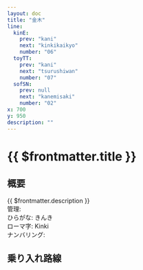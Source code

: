 ```yaml
---
layout: doc
title: "金木"
line:
  kinE:
    prev: "kani"
    next: "kinkikaikyo"
    number: "06"
  toyTT:
    prev: "kani"
    next: "tsurushiwan"
    number: "07"
  sofSN:
    prev: null
    next: "kanemisaki"
    number: "02"
x: 700
y: 950
description: ""
---
```


# {{ $frontmatter.title }} <ViewinMap />
<!-- ![駅の写真の説明](駅の写真のURL) -->

## 概要
{{ $frontmatter.description }}  
管理:   
ひらがな: きんき  
ローマ字: Kinki  
ナンバリング: <Numberling />

## 乗り入れ路線
<LineInfo />
